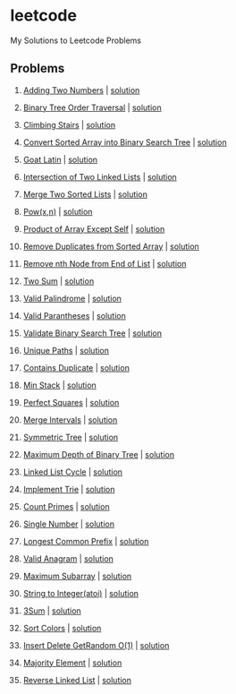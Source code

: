 # leetcode
My Solutions to Leetcode Problems

## Problems
1. [Adding Two Numbers](https://leetcode.com/problems/add-two-numbers) | [solution](solutions/Add%20Two%20Numbers.cpp)

2. [Binary Tree Order Traversal](https://leetcode.com/problems/binary-tree-inorder-traversal) | [solution](solutions/Binary-Tree-Inorder-Traversal.cpp)

3. [Climbing Stairs](https://leetcode.com/problems/climbing-stairs) | [solution](solutions/Climbing%20Stairs.cpp)

4. [Convert Sorted Array into Binary Search Tree](https://leetcode.com/problems/convert-sorted-array-to-binary-search-tree) | [solution](solutions/Convert%20Sorted%20Array%20to%20Binary%20Search%20Tree.cpp)

5. [Goat Latin](https://leetcode.com/problems/goat-latin/) | [solution](solutions/Goat%20Latin.py)

6. [Intersection of Two Linked Lists](https://leetcode.com/problems/intersection-of-two-linked-lists) | [solution](solutions/Intersection%20of%20Two%20Linked%20Lists.cpp)

7. [Merge Two Sorted Lists](https://leetcode.com/problems/merge-two-sorted-lists) | [solution](solutions/Merge%20Two%20Sorted%20Lists.cpp)

8. [Pow(x,n)](https://leetcode.com/problems/powx-n) | [solution](solutions/Pow(x%2C%20n).cpp)

9. [Product of Array Except Self](https://leetcode.com/problems/product-of-array-except-self) | [solution](solutions/Product%20of%20Array%20Except%20Self.cpp)

10. [Remove Duplicates from Sorted Array](https://leetcode.com/problems/remove-duplicates-from-sorted-array) | [solution](solutions/Remove%20Duplicates%20from%20Sorted%20Array.cpp)

11. [Remove nth Node from End of List](https://leetcode.com/problems/remove-nth-node-from-end-of-list) | [solution](solutions/Remove%20Nth%20Node%20From%20End%20of%20List.cpp)

12. [Two Sum](https://leetcode.com/problems/two-sum) | [solution](solutions/Two-Sum.cpp)

13. [Valid Palindrome](https://leetcode.com/problems/valid-palindrome) | [solution](solutions/Valid%20Palindrome.cpp)

14. [Valid Parantheses](https://leetcode.com/problems/valid-parentheses) | [solution](solutions/Valid%20Parentheses.cpp)

15. [Validate Binary Search Tree](https://leetcode.com/problems/validate-binary-search-tree) | [solution](solutions/Validate-Binary-Search-Tree.cpp)

16. [Unique Paths](https://leetcode.com/problems/unique-paths/) | [solution](solutions/Unique%20Paths.cpp)

17. [Contains Duplicate](https://leetcode.com/problems/contains-duplicate/) | [solution](solutions/Contains%20Duplicate.cpp)

18. [Min Stack](https://leetcode.com/problems/min-stack/) | [solution](solutions/Min%20Stack.cpp)

19. [Perfect Squares](https://leetcode.com/problems/perfect-squares/) | [solution](solutions/Perfect%20Squares.cpp)

20. [Merge Intervals](https://leetcode.com/problems/merge-intervals/) | [solution](solutions/Merge%20Intervals.cpp)

21. [Symmetric Tree](https://leetcode.com/problems/symmetric-tree/) | [solution](solutions/Symmetric%20Tree.cpp)

22. [Maximum Depth of Binary Tree](https://leetcode.com/problems/maximum-depth-of-binary-tree/) | [solution](solutions/Maximum%20Depth%20of%20Binary%20Tree.cpp)

23. [Linked List Cycle](https://leetcode.com/problems/linked-list-cycle/) | [solution](solutions/Linked%20List%20Cycle.cpp)

24. [Implement Trie](https://leetcode.com/problems/implement-trie-prefix-tree/) | [solution](solutions/Implement%20Trie.py)

25. [Count Primes](https://leetcode.com/problems/count-primes/) | [solution](solutions/Count%20Primes.cpp)

26. [Single Number](https://leetcode.com/problems/single-number/) | [solution](solutions/Single%20Number.cpp)

27. [Longest Common Prefix](https://leetcode.com/problems/longest-common-prefix/) | [solution](solutions/Longest%20Common%20Prefix.cpp)

28. [Valid Anagram](https://leetcode.com/problems/valid-anagram/) | [solution](solutions/Valid%20Anagram.cpp)

29. [Maximum Subarray](https://leetcode.com/problems/maximum-subarray/) | [solution](solutions/Maximum%20Subarray.cpp)

30. [String to Integer(atoi)](https://leetcode.com/problems/string-to-integer-atoi/) | [solution](solutions/String%20to%20Integer(atoi).cpp)

31. [3Sum](https://leetcode.com/problems/3sum/) | [solution](solutions/3Sum.cpp)

32. [Sort Colors](https://leetcode.com/problems/sort-colors/) | [solution](solutions/Sort%20Colors.cpp)

33. [Insert Delete GetRandom O(1)](https://leetcode.com/problems/insert-delete-getrandom-o1/) | [solution](solutions/Insert%20Delete%20GetRandom%20O(1).cpp)

34. [Majority Element](https://leetcode.com/problems/majority-element/) | [solution](solutions/Majority%20Element.cpp)

35. [Reverse Linked List](https://leetcode.com/problems/reverse-linked-list/) | [solution](solutions/Reverse%20Linked%20List.cpp)
